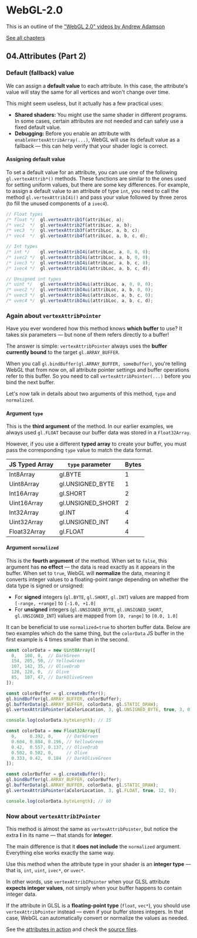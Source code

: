 # WebGL-2.0

This is an outline of the ["WebGL 2.0" videos by Andrew Adamson](https://www.youtube.com/playlist?list=PLPbmjY2NVO_X1U1JzLxLDdRn4NmtxyQQo)

[See all chapters](https://github.com/evpozdniakov/WebGL-2.0/blob/main/README.md)

## 04.Attributes (Part 2)

### Default (fallback) value

We can assign a **default value** to each attribute. In this case, the attribute's value will stay the same for all vertices and won't change over time.

This might seem useless, but it actually has a few practical uses:

- **Shared shaders:** You might use the same shader in different programs.  
  In some cases, certain attributes are not needed and can safely use a fixed default value.  
- **Debugging:** Before you enable an attribute with `enableVertexAttribArray(...)`, WebGL will use its default value as a fallback — this can help verify that your shader logic is correct.

#### Assigning default value

To set a default value for an attribute, you can use one of the following `gl.vertexAttrib*()` methods. These functions are similar to the ones used for setting uniform values, but there are some key differences. For example, to assign a default value to an attribute of type `int`, you need to call the method `gl.vertexAttribI4i()` and pass your value followed by three zeros (to fill the unused components of a `ivec4`).

```js
// Float types
/* float */  gl.vertexAttrib1f(attribLoc, a);
/* vec2  */  gl.vertexAttrib2f(attribLoc, a, b);
/* vec3  */  gl.vertexAttrib3f(attribLoc, a, b, c);
/* vec4  */  gl.vertexAttrib4f(attribLoc, a, b, c, d);

// Int types
/* int */    gl.vertexAttribI4i(attribLoc, a, 0, 0, 0);
/* ivec2 */  gl.vertexAttribI4i(attribLoc, a, b, 0, 0);
/* ivec3 */  gl.vertexAttribI4i(attribLoc, a, b, c, 0);
/* ivec4 */  gl.vertexAttribI4i(attribLoc, a, b, c, d);

// Unsigned int types
/* uint */   gl.vertexAttribI4ui(attribLoc, a, 0, 0, 0);
/* uvec2 */  gl.vertexAttribI4ui(attribLoc, a, b, 0, 0);
/* uvec3 */  gl.vertexAttribI4ui(attribLoc, a, b, c, 0);
/* uvec4 */  gl.vertexAttribI4ui(attribLoc, a, b, c, d);
```

### Again about `vertexAttribPointer`

Have you ever wondered how this method knows **which buffer** to use? It takes six parameters — but none of them refers directly to a buffer!

The answer is simple: `vertexAttribPointer` always uses the **buffer currently bound** to the target `gl.ARRAY_BUFFER`.

When you call `gl.bindBuffer(gl.ARRAY_BUFFER, someBuffer)`, you're telling WebGL that from now on, all attribute pointer settings and buffer operations refer to this buffer. So you need to call `vertexAttribPointer(...)` before you bind the next buffer.

Let's now talk in details about two arguments of this method, `type` and `normalized`.

#### Argument `type`

This is the **third argument** of the method. In our earlier examples, we always used `gl.FLOAT` because our buffer data was stored in a `Float32Array`.

However, if you use a different **typed array** to create your buffer, you must pass the corresponding `type` value to match the data format.

| JS Typed Array | `type` parameter     | Bytes |
|----------------|----------------------|-------------------|
|  Int8Array     |  gl.BYTE             | 1                 |
|  Uint8Array    |  gl.UNSIGNED_BYTE    | 1                 |
|  Int16Array    |  gl.SHORT            | 2                 |
|  Uint16Array   |  gl.UNSIGNED_SHORT   | 2                 |
|  Int32Array    |  gl.INT              | 4                 |
|  Uint32Array   |  gl.UNSIGNED_INT     | 4                 |
|  Float32Array  |  gl.FLOAT            | 4                 |


#### Argument `normalized`

This is the **fourth argument** of the method. When set to `false`, this argument has **no effect** — the data is read exactly as it appears in the buffer. When set to `true`, WebGL will **normalize** the data, meaning it converts integer values to a floating-point range depending on whether the data type is signed or unsigned:

- For **signed** integers (`gl.BYTE`, `gl.SHORT`, `gl.INT`) values are mapped from `[-range, +range]` to `[-1.0, +1.0]`
- For **unsigned** integers (`gl.UNSIGNED_BYTE`, `gl.UNSIGNED_SHORT`, `gl.UNSIGNED_INT`) values are mapped from `[0, range]` to `[0.0, 1.0]`

It can be beneficial to use `normalized=true` to shorten buffer data. Below are two examples which do the same thing, but the `colorData` JS buffer in the first example is 4 times smaller than in the second.

```js
const colorData = new Uint8Array([
  0,   100, 0,  // DarkGreen
  154, 205, 50, // YellowGreen
  107, 142, 35, // OliveDrab
  128, 128, 0,  // Olive
  85,  107, 47, // DarkOliveGreen
]);

const colorBuffer = gl.createBuffer();
gl.bindBuffer(gl.ARRAY_BUFFER, colorBuffer);
gl.bufferData(gl.ARRAY_BUFFER, colorData, gl.STATIC_DRAW);
gl.vertexAttribPointer(aColorLocation, 3, gl.UNSIGNED_BYTE, true, 3, 0);

console.log(colorData.byteLength); // 15
```

```js
const colorData = new Float32Array([
  0,     0.392, 0,     // DarkGreen
  0.604, 0.804, 0.196, // YellowGreen
  0.42,  0.557, 0.137, // OliveDrab
  0.502, 0.502, 0,     // Olive
  0.333, 0.42,  0.184  // DarkOliveGreen
]);

const colorBuffer = gl.createBuffer();
gl.bindBuffer(gl.ARRAY_BUFFER, colorBuffer);
gl.bufferData(gl.ARRAY_BUFFER, colorData, gl.STATIC_DRAW);
gl.vertexAttribPointer(aColorLocation, 3, gl.FLOAT, true, 12, 0);

console.log(colorData.byteLength); // 60
```

### Now about `vertexAttribIPointer`

This method is almost the same as `vertexAttribPointer`, but notice the extra **I** in its name — that stands for **integer**.

The main difference is that it **does not include** the `normalized` argument. Everything else works exactly the same way.

Use this method when the attribute type in your shader is an **integer type** — that is, `int`, `uint`, `ivec*`, or `uvec*`.

In other words, use `vertexAttribIPointer` when your GLSL attribute **expects integer values**, not simply when your buffer happens to contain integer data.

If the attribute in GLSL is a **floating-point type** (`float`, `vec*`), you should use `vertexAttribPointer` instead — even if your buffer stores integers. In that case, WebGL can automatically convert or normalize the values as needed.

See the [attributes in action](https://evpozdniakov.github.io/WebGL-2.0/05.Attributes%20(Part%202)/index.html) and check the [source files](https://github.com/evpozdniakov/WebGL-2.0/tree/main/05.Attributes%20(Part%202)).
